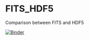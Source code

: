 # FITS_HDF5
Comparison between FITS and HDF5

[![Binder](https://mybinder.org/badge_logo.svg)](https://mybinder.org/v2/gh/pole-surfaces-planetaires/FITS_HDF5.git/main)
